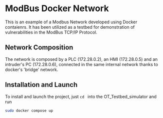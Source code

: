 # ModBus Docker Network
This is an example of a Modbus Network developed using Docker contaienrs.
It has been utilized as a testbed for demonstration of vulnerabilities in the ModBus TCP/IP Protocol.

## Network Composition
The network is composed by a PLC (172.28.0.2), an HMI (172.28.0.5) and an intruder's PC (172.28.0.6), connected in the same internal network thanks to docker's 'bridge' network.

## Installation and Launch
To install and launch the project, just  ```cd ``` into the OT_Testbed_simulator and run
```bash
sudo docker compose up
```
